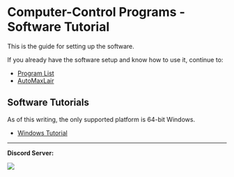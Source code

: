 # Computer-Control Programs - Software Tutorial

This is the guide for setting up the software.

If you already have the software setup and know how to use it, continue to:
- [Program List](/Wiki/Programs/README.md)
- [AutoMaxLair](https://github.com/PokemonAutomation/AutoMaxLair/)

## Software Tutorials

As of this writing, the only supported platform is 64-bit Windows.

- [Windows Tutorial](Windows.md)



<hr>

**Discord Server:** 

[<img src="https://canary.discordapp.com/api/guilds/695809740428673034/widget.png?style=banner2">](https://discord.gg/cQ4gWxN)


